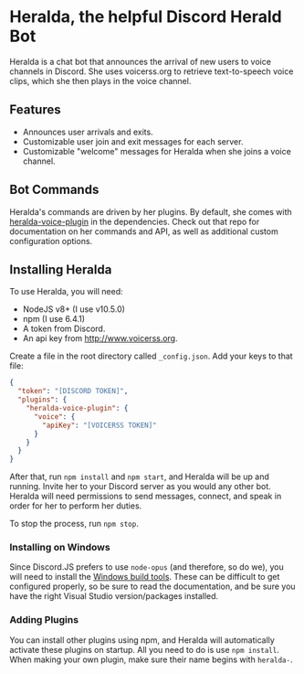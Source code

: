 # Heralda, the helpful Discord Herald Bot

Heralda is a chat bot that announces the arrival of new users to voice channels in Discord. She uses voicerss.org to retrieve text-to-speech voice clips, which she then plays in the voice channel.

## Features

* Announces user arrivals and exits.
* Customizable user join and exit messages for each server.
* Customizable "welcome" messages for Heralda when she joins a voice channel.

## Bot Commands

Heralda's commands are driven by her plugins. By default, she comes with [heralda-voice-plugin](https://github.com/EbekFrostblade/Heralda-voice-plugin) in the dependencies. Check out that repo for documentation on her commands and API, as well as additional custom configuration options.

## Installing Heralda

To use Heralda, you will need:

* NodeJS v8+ (I use v10.5.0)
* npm (I use 6.4.1)
* A token from Discord.
* An api key from http://www.voicerss.org.

Create a file in the root directory called `_config.json`. Add your keys to that file:

```json
{
  "token": "[DISCORD TOKEN]",
  "plugins": {
    "heralda-voice-plugin": {
      "voice": {
        "apiKey": "[VOICERSS TOKEN]"
      }
    }
  }
}

```

After that, run `npm install` and `npm start`, and Heralda will be up and running. Invite her to your Discord server as you would any other bot. Heralda will need permissions to send messages, connect, and speak in order for her to perform her duties.

To stop the process, run `npm stop`.

### Installing on Windows

Since Discord.JS prefers to use `node-opus` (and therefore, so do we), you will need to install the [Windows build tools](https://github.com/felixrieseberg/windows-build-tools). These can be difficult to get configured properly, so be sure to read the documentation, and be sure you have the right Visual Studio version/packages installed.

### Adding Plugins

You can install other plugins using npm, and Heralda will automatically activate these plugins on startup. All you need to do is use `npm install`. When making your own plugin, make sure their name begins with `heralda-`.

